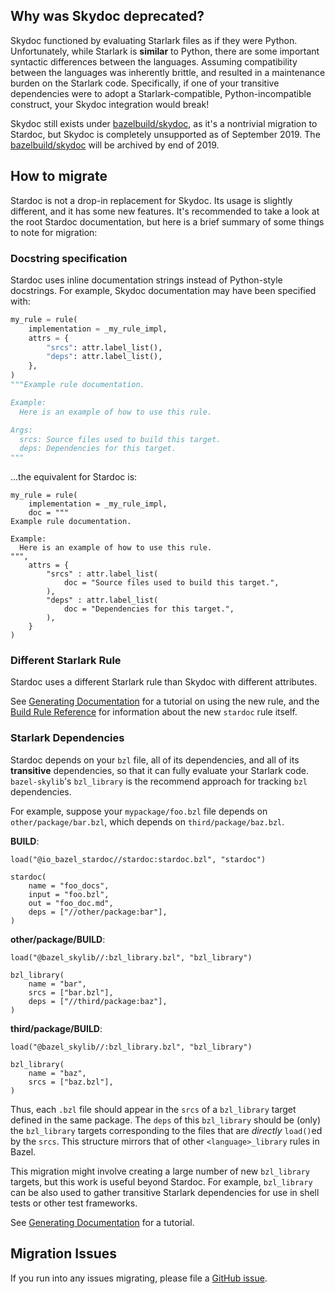 ## Why was Skydoc deprecated?

Skydoc functioned by evaluating Starlark files as if they were Python. Unfortunately, while
Starlark is **similar** to Python, there are some important syntactic differences between
the languages. Assuming compatibility between the languages was inherently brittle, and resulted
in a maintenance burden on the Starlark code. Specifically, if one of your transitive dependencies
were to adopt a Starlark-compatible, Python-incompatible construct, your Skydoc integration would
break!

Skydoc still exists under [bazelbuild/skydoc](https://github.com/bazelbuild/skydoc), as it's a
nontrivial migration to Stardoc, but Skydoc is completely unsupported as of September 2019.
The [bazelbuild/skydoc](https://github.com/bazelbuild/skydoc) will be archived by end of 2019.

## How to migrate

Stardoc is not a drop-in replacement for Skydoc. Its usage is slightly different, and it has some
new features. It's recommended to take a look at the root Stardoc documentation, but here is
a brief summary of some things to note for migration:

### Docstring specification

Stardoc uses inline documentation strings instead of Python-style docstrings.
For example, Skydoc documentation may have been specified with:

```python
my_rule = rule(
    implementation = _my_rule_impl,
    attrs = {
        "srcs": attr.label_list(),
        "deps": attr.label_list(),
    },
)
"""Example rule documentation.

Example:
  Here is an example of how to use this rule.

Args:
  srcs: Source files used to build this target.
  deps: Dependencies for this target.
"""
```

...the equivalent for Stardoc is:

```
my_rule = rule(
    implementation = _my_rule_impl,
    doc = """
Example rule documentation.

Example:
  Here is an example of how to use this rule.
""",
    attrs = {
        "srcs" : attr.label_list(
            doc = "Source files used to build this target.",
        ),
        "deps" : attr.label_list(
            doc = "Dependencies for this target.",
        ),
    }
)
```

### Different Starlark Rule

Stardoc uses a different Starlark rule than Skydoc with different attributes.

See [Generating Documentation](generating_stardoc.md) for a
tutorial on using the new rule, and the
[Build Rule Reference](docs/stardoc_reference.md) for information
about the new `stardoc` rule itself.

### Starlark Dependencies

Stardoc depends on your `bzl` file, all of its dependencies, and all of its **transitive**
dependencies, so that it can fully evaluate your Starlark code.
`bazel-skylib`'s `bzl_library` is the recommend approach for tracking `bzl` dependencies.

For example, suppose your `mypackage/foo.bzl` file depends on `other/package/bar.bzl`, which
depends on `third/package/baz.bzl`.

**BUILD**:

```
load("@io_bazel_stardoc//stardoc:stardoc.bzl", "stardoc")

stardoc(
    name = "foo_docs",
    input = "foo.bzl",
    out = "foo_doc.md",
    deps = ["//other/package:bar"],
)
```

**other/package/BUILD**:

```
load("@bazel_skylib//:bzl_library.bzl", "bzl_library")

bzl_library(
    name = "bar",
    srcs = ["bar.bzl"],
    deps = ["//third/package:baz"],
)
```

**third/package/BUILD**:

```
load("@bazel_skylib//:bzl_library.bzl", "bzl_library")

bzl_library(
    name = "baz",
    srcs = ["baz.bzl"],
)
```

Thus, each `.bzl` file should appear in the `srcs` of a `bzl_library` target defined in the same
package. The `deps` of this `bzl_library` should be (only) the `bzl_library` targets corresponding
to the files that are _directly_ `load()`ed by the `srcs`. This structure mirrors that of other
`<language>_library` rules in Bazel.

This migration might involve creating a large number of new `bzl_library` targets,
but this work is useful beyond Stardoc. For example, `bzl_library` can be also used to gather
transitive Starlark dependencies for use in shell tests or other test frameworks.

See [Generating Documentation](docs/generating_stardoc.md) for
a tutorial.

## Migration Issues

If you run into any issues migrating, please file a
[GitHub issue](https://github.com/bazelbuild/stardoc/issues).


